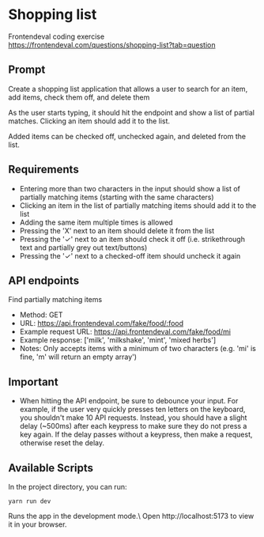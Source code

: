 # Shopping list

Frontendeval coding exercise
https://frontendeval.com/questions/shopping-list?tab=question

## Prompt

Create a shopping list application that allows a user to search for an item, add items, check them off, and delete them

As the user starts typing, it should hit the endpoint and show a list of partial matches. Clicking an item should add it to the list.

Added items can be checked off, unchecked again, and deleted from the list.

## Requirements

- Entering more than two characters in the input should show a list of partially matching items (starting with the same characters)
- Clicking an item in the list of partially matching items should add it to the list
- Adding the same item multiple times is allowed
- Pressing the 'X' next to an item should delete it from the list
- Pressing the '✓' next to an item should check it off (i.e. strikethrough text and partially grey out text/buttons)
- Pressing the '✓' next to a checked-off item should uncheck it again

## API endpoints

Find partially matching items

- Method: GET
- URL: https://api.frontendeval.com/fake/food/:food
- Example request URL: https://api.frontendeval.com/fake/food/mi
- Example response: ['milk', 'milkshake', 'mint', 'mixed herbs']
- Notes: Only accepts items with a minimum of two characters (e.g. 'mi' is fine, 'm' will return an empty array')

## Important

- When hitting the API endpoint, be sure to debounce your input. For example, if the user very quickly presses ten letters on the keyboard, you shouldn't make 10 API requests. Instead, you should have a slight delay (~500ms) after each keypress to make sure they do not press a key again. If the delay passes without a keypress, then make a request, otherwise reset the delay.

## Available Scripts

In the project directory, you can run:

`yarn run dev`

Runs the app in the development mode.\ Open http://localhost:5173 to view it in your browser.
